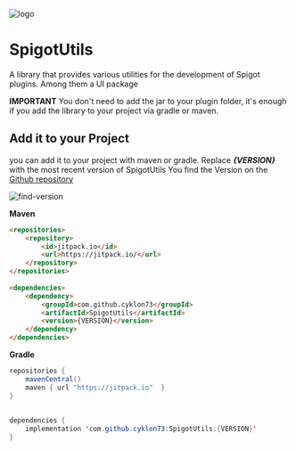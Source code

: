 ![logo](https://raw.githubusercontent.com/cyklon73/SpigotUtils/master/logo.png)
# SpigotUtils
A library that provides various utilities for the development of Spigot plugins. Among them a UI package

**IMPORTANT**
You don't need to add the jar to your plugin folder, it's enough if you add the library to your project via gradle or maven.

## Add it to your Project
you can add it to your project with maven or gradle.
Replace _**{VERSION}**_ with the most recent version of SpigotUtils
You find the Version on the [Github repository](https://github.com/cyklon73/SpigotUtils)

![find-version](https://raw.githubusercontent.com/cyklon73/SpigotUtils/master/find-version.jpg)

**Maven**

```html
<repositories>  
	<repository>  
		<id>jitpack.io</id>  
		<url>https://jitpack.io/</url>  
	</repository>  
</repositories>  
  
<dependencies>  
	<dependency>  
		<groupId>com.github.cyklon73</groupId>  
		<artifactId>SpigotUtils</artifactId>  
		<version>{VERSION}</version>  
	</dependency>  
</dependencies>
```

**Gradle**
```java
repositories {  
	mavenCentral()  
	maven { url "https://jitpack.io"  }  
}  
  
  
dependencies {  
	implementation 'com.github.cyklon73:SpigotUtils:{VERSION}'  
}
```
